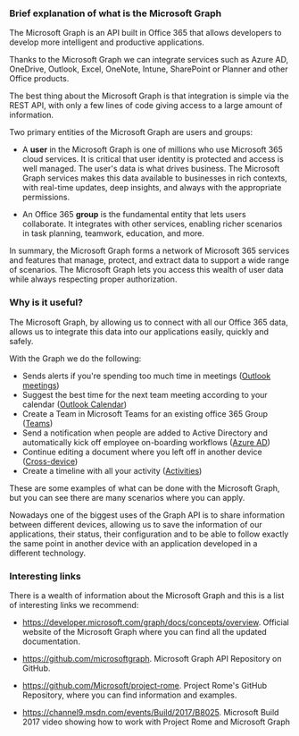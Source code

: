 ### Brief explanation of what is the Microsoft Graph

The Microsoft Graph is an API built in Office 365 that allows developers to develop more intelligent and productive applications.

Thanks to the Microsoft Graph we can integrate services such as Azure AD, OneDrive, Outlook, Excel, OneNote, Intune, SharePoint or Planner and other Office products.
  
The best thing about the Microsoft Graph is that integration is simple via the REST API, with only a few lines of code giving access to a large amount of information.  

Two primary entities of the Microsoft Graph are users and groups:

- A **user** in the Microsoft Graph is one of millions who use Microsoft 365 cloud services. It is critical that user identity is protected and access is well managed. The user's data is what drives business. The Microsoft Graph services makes this data available to businesses in rich contexts, with real-time updates, deep insights, and always with the appropriate permissions.

- An Office 365 **group** is the fundamental entity that lets users collaborate. It integrates with other services, enabling richer scenarios in task planning, teamwork, education, and more.

In summary, the Microsoft Graph forms a network of Microsoft 365 services and features that manage, protect, and extract data to support a wide range of scenarios. The Microsoft Graph lets you access this wealth of user data while always respecting proper authorization.


### Why is it useful?

The Microsoft Graph, by allowing us to connect with all our Office 365 data, allows us to integrate this data into our applications easily, quickly and safely.

With the Graph we do the following:

 - Sends alerts if you're spending too much time in meetings (<a href="https://developer.microsoft.com/graph/docs/concepts/findmeetingtimes_example" target="_blank">Outlook meetings</a>)
 - Suggest the best time for the next team meeting according to your calendar (<a href="https://developer.microsoft.com/graph/docs/concepts/outlook-schedule-recurring-events" target="_blank">Outlook Calendar</a>)
 - Create a Team in Microsoft Teams for an existing office 365 Group (<a href="https://developer.microsoft.com/graph/docs/api-reference/beta/resources/group" target="_blank">Teams</a>)
 - Send a notification when people are added to Active Directory and automatically kick off employee on-boarding workflows (<a href="https://docs.microsoft.com/azure/active-directory/develop/active-directory-graph-api" target="_blank">Azure AD</a>)
 - Continue editing a document where you left off in another device (<a href="https://developer.microsoft.com/graph/docs/concepts/cross-device-app-configuration" target="_blank">Cross-device</a>)
 - Create a timeline with all your activity (<a href="https://developer.microsoft.com/graph/docs/concepts/activity-feed-concept-overview" target="_blank">Activities</a>)
   
These are some examples of what can be done with the Microsoft Graph, but you can see there are many scenarios where you can apply.

Nowadays one of the biggest uses of the Graph API is to share information between different devices, allowing us to save the information of our applications, their status, their configuration and to be able to follow exactly the same point in another device with an application developed in a different technology.

### Interesting links

There is a wealth of information about the Microsoft Graph and this is a list of interesting links we recommend:

- <a href="https://developer.microsoft.com/graph/docs/concepts/overview" target="_blank">https://developer.microsoft.com/graph/docs/concepts/overview</a>. Official website of the Microsoft Graph where you can find all the updated documentation.

- <a href="https://github.com/microsoftgraph" target="_blank">https://github.com/microsoftgraph</a>. Microsoft Graph API Repository on GitHub. 

- <a href="https://github.com/Microsoft/project-rome" target="_blank">https://github.com/Microsoft/project-rome</a>. Project Rome's GitHub Repository, where you can find information and examples.

- <a href="https://channel9.msdn.com/events/Build/2017/B8025" target="_blank">https://channel9.msdn.com/events/Build/2017/B8025</a>. Microsoft Build 2017 video showing how to work with Project Rome and Microsoft Graph